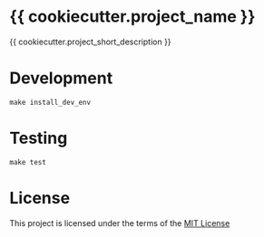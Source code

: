 # {{ cookiecutter.project_name }}

{{ cookiecutter.project_short_description }}

# Development

```
make install_dev_env
```

# Testing
```
make test
```

# License
This project is licensed under the terms of the [MIT License](/LICENSE)
